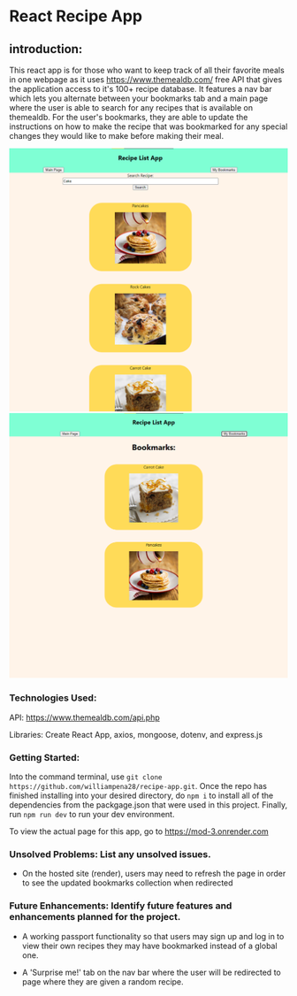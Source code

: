 # React Recipe App

## introduction:

This react app is for those who want to keep track of all their favorite meals in one webpage as it uses https://www.themealdb.com/ free API that gives the application access to it's 100+ recipe database. It features a nav bar which lets you alternate between your bookmarks tab and a main page where the user is able to search for any recipes that is available on themealdb. For the user's bookmarks, they are able to update the instructions on how to make the recipe that was bookmarked for any special changes they would like to make before making their meal.

![alt text][main_page]
![alt text][bookmarks_page]

[main_page]:./src/images/main%20page.png
[bookmarks_page]: ./src/images/bookmarks.png

### Technologies Used:

API: https://www.themealdb.com/api.php

Libraries: Create React App, axios, mongoose, dotenv, and express.js

### Getting Started:
Into the command terminal, use `git clone https://github.com/williampena28/recipe-app.git`. Once the repo has finished installing into your desired directory, do `npm i` to install all of the dependencies from the packgage.json that were used in this project. Finally, run `npm run dev` to run your dev environment.

To view the actual page for this app, go to https://mod-3.onrender.com

### Unsolved Problems: List any unsolved issues.
- On the hosted site (render), users may need to refresh the page in order to see the updated bookmarks collection when redirected

### Future Enhancements: Identify future features and enhancements planned for the project.
- A working passport functionality so that users may sign up and log in to view their own recipes they may have bookmarked instead of a global one.

- A 'Surprise me!' tab on the nav bar where the user will be redirected to page where they are given a random recipe.